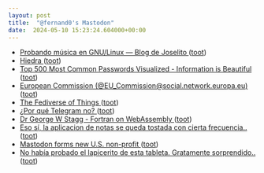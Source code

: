 ```yaml
---
layout: post
title:  "@fernand0's Mastodon"
date:  2024-05-10 15:23:24.604000+00:00
---
```

*  [Probando música en GNU/Linux — Blog de Joselito ](https://joselito.mataroa.blog/blog/probando-musica-en-gnulinux) ([toot](https://mastodon.social/@fernand0/112417479367176276))
*  [Hiedra ](https://www.flickr.com/photos/fernand0/53684463365) ([toot](https://mastodon.social/@fernand0/112417465007823182))
*  [Top 500 Most Common Passwords Visualized - Information is Beautiful   ](https://informationisbeautiful.net/visualizations/top-500-passwords-visualized/) ([toot](https://mastodon.social/@fernand0/112417173412460362))
*  [European Commission (@EU_Commission@social.network.europa.eu) ](https://social.network.europa.eu/@EU_Commission/11233862655880597) ([toot](https://mastodon.social/@fernand0/112416981512532856))
*  [The Fediverse of Things ](https://shkspr.mobi/blog/2024/04/the-fediverse-of-things) ([toot](https://mastodon.social/@fernand0/112416776040023047))
*  [¿Por qué Telegram no? ](https://gvisoc.com/por-que-telegram-no) ([toot](https://mastodon.social/@fernand0/112416550569494162))
*  [Dr George W Stagg - Fortran on WebAssembly ](https://gws.phd/posts/fortran_wasm) ([toot](https://mastodon.social/@fernand0/112416364115852597))
*  [Eso sí, la aplicacion de notas se queda tostada con cierta frecuencia.. ](https://mastodon.social/@fernand0/112416053283937643) ([toot](https://mastodon.social/@fernand0/112416053283937643))
*  [Mastodon forms new U.S. non-profit ](https://blog.joinmastodon.org/2024/04/mastodon-forms-new-u.s.-non-profit) ([toot](https://mastodon.social/@fernand0/112416049172221530))
*  [No había probado el lapicerito de esta tableta. Gratamente sorprendido.. ](https://mastodon.social/@fernand0/112415913179313643) ([toot](https://mastodon.social/@fernand0/112415913179313643))
